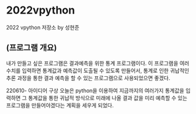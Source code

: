 # 2022vpython
2022 vpython 저장소 by 성현준
## (프로그램 개요)
내가 만들고 싶은 프로그램은 결과예측을 위한 통계 프로그램이다. 이 프로그램을 여러 수치를 입력하면 통계값과 예측값이 도출될 수 있도록 만들어서, 통계로 인한 귀납적인 추론 과정을 통한 결과 예측을 할 수 있는 프로그램으로 사용되었으면 좋겠다.


220610- 아이디어 구상
오늘은 python을 이용하여 지금까지의 여러가지 통계값을 입력하면 그 통계값을 통한 귀납적 방식으로 미래에 나올 결과 값을 미리 예측할 수 있는 프로그램을 만들어야겠다는 계획을 세우게 되었다.
